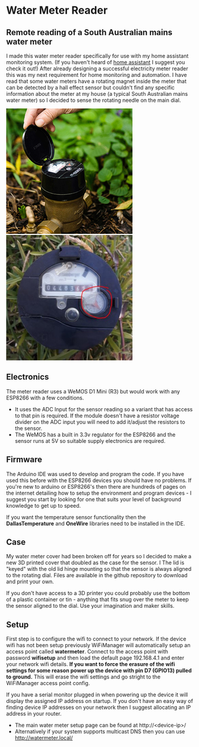 # Water Meter Reader
## Remote reading of a South Australian mains water meter

I made this water meter reader specifically for use with my home assistant monitoring system.  (If you haven't heard of [home assistant](https://www.home-assistant.io/) I suggest you check it out!)  After already designing a successful electricity meter reader this was my next requirement for home monitoring and automation.
I have read that some water meters have a rotating magnet inside the meter that can be detected by a hall effect sensor but couldn't find any specific information about the meter at my house (a typical South Australian mains water meter) so I decided to sense the rotating needle on the main dial.

![SA Water Meter](https://github.com/CraigHoffmann/water-meter-reader/blob/master/watermeter2.jpg?raw=true) ![Meter Dial](https://github.com/CraigHoffmann/water-meter-reader/blob/master/watermeter3.JPG?raw=true)

## Electronics

The meter reader uses a WeMOS D1 Mini (R3) but would work with any ESP8266 with a few conditions.

* It uses the ADC Input for the sensor reading so a variant that has access to that pin is required.  If the module doesn't have a resistor voltage divider on the ADC input you will need to add it/adjust the resistors to the sensor.
* The WeMOS has a built in 3.3v regulator for the ESP8266 and the sensor runs at 5V so suitable supply electronics are required.


## Firmware

The Arduino IDE was used to develop and program the code.  If you have used this before with the ESP8266 devices you should have no problems.  If you're new to arduino or ESP8266's then there are hundreds of pages on the internet detailing how to setup the environment and program devices - I suggest you start by looking for one that suits your level of background knowledge to get up to speed.

If you want the temperature sensor functionality then the **DallasTemperature** and **OneWire** libraries need to be installed in the IDE.

## Case

My water meter cover had been broken off for years so I decided to make a new 3D printed cover that doubled as the case for the sensor.  I  The lid is "keyed" with the old lid hinge mounting so that the sensor is always aligned to the rotating dial. Files are available in the github repository to download and print your own.

If you don't have access to a 3D printer you could probably use the bottom of a plastic container or tin - anything that fits snug over the meter to keep the sensor aligned to the dial.  Use your imagination and maker skills.

## Setup

First step is to configure the wifi to connect to your network.  If the device wifi has not been setup previously WiFiManager will automatically setup an access point called **watermeter**. Connect to the access point with password **wifisetup** and then load the default page 192.168.4.1 and enter your network wifi details.   **If you want to force the erasure of the wifi settings for some reason power up the device with pin D7 (GPIO13) pulled to ground.**  This will erase the wifi settings and go stright to the WiFiManager access point config.

If you have a serial monitor plugged in when powering up the device it will display the assigned IP address on startup.  If you don't have an easy way of finding device IP addresses on your network then I suggest allocating an IP address in your router.  

* The main water meter setup page can be found at http://\<device-ip\>/  
* Alternatively if your system supports multicast DNS then you can use http://watermeter.local/ 
  

